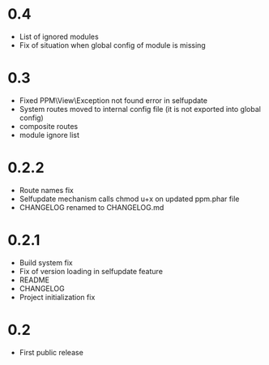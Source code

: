 0.4
===

* List of ignored modules
* Fix of situation when global config of module is missing

0.3
===

* Fixed PPM\View\Exception not found error in selfupdate
* System routes moved to internal config file (it is not exported into global config)
* composite routes
* module ignore list

0.2.2
=====

* Route names fix
* Selfupdate mechanism calls chmod u+x on updated ppm.phar file
* CHANGELOG renamed to CHANGELOG.md

0.2.1
===

* Build system fix
* Fix of version loading in selfupdate feature
* README
* CHANGELOG
* Project initialization fix

0.2
===

* First public release